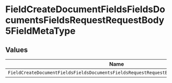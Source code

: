 # FieldCreateDocumentFieldsFieldsDocumentsFieldsRequestRequestBody5FieldMetaType


## Values

| Name                                                                                  | Value                                                                                 |
| ------------------------------------------------------------------------------------- | ------------------------------------------------------------------------------------- |
| `FieldCreateDocumentFieldsFieldsDocumentsFieldsRequestRequestBody5FieldMetaTypeEmail` | email                                                                                 |